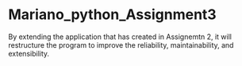 # Mariano_python_Assignment3
By extending the application that has created in Assignemtn 2, it will restructure the program to improve the reliability, maintainability, and extensibility.
